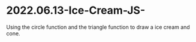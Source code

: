# 2022.06.13-Ice-Cream-JS-
Using the circle function and the triangle function to draw a ice cream and cone.
